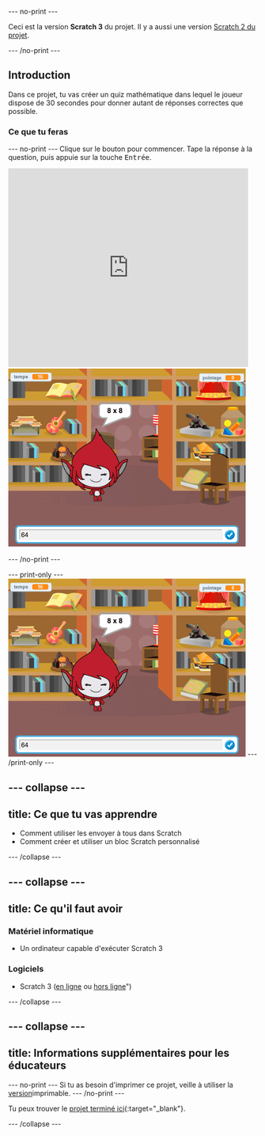 --- no-print ---

Ceci est la version **Scratch 3** du projet. Il y a aussi une version [Scratch 2 du projet](https://projects.raspberrypi.org/fr-FR/projects/brain-game-scratch2).

--- /no-print ---

## Introduction

Dans ce projet, tu vas créer un quiz mathématique dans lequel le joueur dispose de 30 secondes pour donner autant de réponses correctes que possible.

### Ce que tu feras

--- no-print --- Clique sur le bouton pour commencer. Tape la réponse à la question, puis appuie sur la touche <kbd>Entrée</kbd>.

<div class="scratch-preview">
  <iframe allowtransparency="true" width="485" height="402" src="https://scratch.mit.edu/projects/embed/350711225/?autostart=false" frameborder="0" scrolling="no"></iframe>
  <img src="images/brain-final.png">
</div>

--- /no-print ---

--- print-only --- ![Brain Game](images/brain-final.png) --- /print-only ---

--- collapse ---
---
title: Ce que tu vas apprendre
---

+ Comment utiliser les envoyer à tous dans Scratch
+ Comment créer et utiliser un bloc Scratch personnalisé

--- /collapse ---

--- collapse ---
---
title: Ce qu'il faut avoir
---

### Matériel informatique

+ Un ordinateur capable d'exécuter Scratch 3

### Logiciels

+ Scratch 3 ([en ligne](http://rpf.io/scratchon) ou [hors ligne](http://rpf.io/scratchoff)")

--- /collapse ---

--- collapse ---
---
title: Informations supplémentaires pour les éducateurs
---

--- no-print --- 
Si tu as besoin d'imprimer ce projet, veille à utiliser la [version](https://projects.raspberrypi.org/fr-FR/projects/brain-game/print)imprimable. 
--- /no-print ---

Tu peux trouver le [projet terminé ici](http://rpf.io/p/fr-FR/brain-game-get){:target="_blank"}.

--- /collapse ---